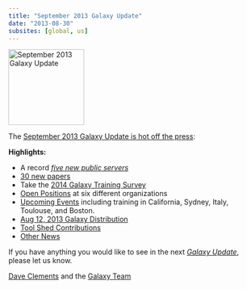 ```yaml
---
title: "September 2013 Galaxy Update"
date: "2013-08-30"
subsites: [global, us]
---
```

<div class='right'><a href='/galaxy-updates/2013-09/'><img src="/images/logos/GalaxyUpdate200.png" alt="September 2013 Galaxy Update" width=150 /></a></div>

The [September 2013 Galaxy Update is hot off the press](/galaxy-updates/2013-09/):

**Highlights:**

* A record *[five new public servers](/galaxy-updates/2013-09/#new-public-servers)*
* [30 new papers](/galaxy-updates/2013-09/#new-papers)
* Take the [2014 Galaxy Training Survey](/galaxy-updates/2013-09/#2014-galaxy-training-survey)
* [Open Positions](/galaxy-updates/2013-09/#whos-hiring) at six different organizations
* [Upcoming Events](/galaxy-updates/2013-09/#events) including training in California, Sydney, Italy, Toulouse, and Boston.
* [Aug 12, 2013 Galaxy Distribution](/galaxy-updates/2013-09/#aug-12-2013-galaxy-distribution)
* [Tool Shed Contributions](/galaxy-updates/2013-09/#toolshed-contributions)
* [Other News](/galaxy-updates/2013-09/#other-news)

If you have anything you would like to see in the next *[Galaxy Update](/galaxy-updates/)*, please let us know.

[Dave Clements](/people/dave-clements/) and the [Galaxy Team](/galaxy-team/)

